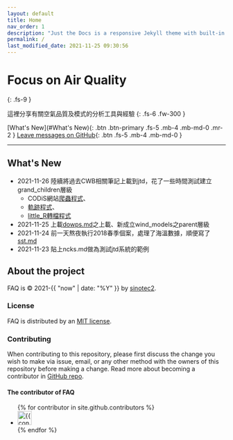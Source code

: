 ```yaml
---
layout: default
title: Home
nav_order: 1
description: "Just the Docs is a responsive Jekyll theme with built-in search that is easily customizable and hosted on GitHub Pages."
permalink: /
last_modified_date: 2021-11-25 09:30:56
---
```


# Focus on Air Quality
{: .fs-9 }

這裡分享有關空氣品質及模式的分析工具與經驗
{: .fs-6 .fw-300 }

[What's New](#What's New){: .btn .btn-primary .fs-5 .mb-4 .mb-md-0 .mr-2 } [Leave messages on GitHub](https://github.com/sinotec2/jtd/discussions/){: .btn .fs-5 .mb-4 .mb-md-0 }

---

## What's New
- 2021-11-26 陸續將過去CWB相關筆記上載到jtd，花了一些時間測試建立grand_children層級
  - CODiS網站[爬蟲程式](https://sinotec2.github.io/jtd/docs/wind_models/CODiS/cwb_daily_download/)、
  - [軌跡程式](https://sinotec2.github.io/jtd/docs/wind_models/CODiS/traj/)、
  - [little_R轉檔程式](https://sinotec2.github.io/jtd/docs/wind_models/CODiS/add_srfFF/)
- 2021-11-25 上載[dowps.md](https://sinotec2.github.io/jtd/docs/wind_models/WPS/)之上載、新成立wind_models之parent層級
- 2021-11-24 前一天熬夜執行2018春季個案，處理了海溫數據，順便寫了[sst.md](https://sinotec2.github.io/jtd/docs/wind_models/SST/)
- 2021-11-23 貼上ncks.md做為測試jtd系統的範例

## About the project

FAQ is &copy; 2021-{{ "now" | date: "%Y" }} by [sinotec2](http://github.com/sinotec2/).

### License

FAQ is distributed by an [MIT license](https://github.com/pmarsceill/just-the-docs/tree/master/LICENSE.txt).

### Contributing

When contributing to this repository, please first discuss the change you wish to make via issue,
email, or any other method with the owners of this repository before making a change. Read more about becoming a contributor in [GitHub repo](https://github.com/sinotec2/jtd/discussions/).

#### The contributor of FAQ

<ul class="list-style-none">
{% for contributor in site.github.contributors %}
  <li class="d-inline-block mr-1">
     <a href="{{ contributor.html_url }}"><img src="{{ contributor.avatar_url }}" width="32" height="32" alt="{{ contributor.login }}"/></a>
  </li>
{% endfor %}
</ul>

